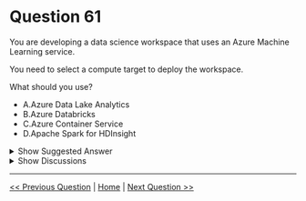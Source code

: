 # Question 61

You are developing a data science workspace that uses an Azure Machine Learning service.

You need to select a compute target to deploy the workspace.

What should you use?

- A.Azure Data Lake Analytics
- B.Azure Databricks
- C.Azure Container Service
- D.Apache Spark for HDInsight

<details>
  <summary>Show Suggested Answer</summary>

<strong>B</strong><br>

</details>

<details>
  <summary>Show Discussions</summary>

<blockquote><p><strong>cenkersoy</strong> <code>(Tue 16 Jun 2020 19:17)</code> - <em>Upvotes: 18</em></p><p>Should it not say &quot;deploying the trained model&quot; instead of &quot;workspace&quot; ?</p></blockquote>
<blockquote><p><strong>modschegiebsch</strong> <code>(Fri 03 Jul 2020 06:09)</code> - <em>Upvotes: 14</em></p><p>Before reading this question, I never heard of &quot;Azure Container Service&quot;. Here is why:
https://azure.microsoft.com/de-de/updates/azure-container-service-will-retire-on-january-31-2020/

One can choose Azure Kubernetes Service (AKS) or Azure Container Instances as a &quot;compute target&quot; as well as Databricks clusters or Spark on HDInsight clusters.

https://docs.microsoft.com/de-de/azure/machine-learning/concept-compute-target

But the question is probably about deploying the model as a web service. Then there is actually no correct answer, because the Azure Container Service retired.</p></blockquote>

<blockquote><p><strong>prashantjoge</strong> <code>(Sun 30 May 2021 20:46)</code> - <em>Upvotes: 3</em></p><p>no, its not retired. its still used fir development</p></blockquote>
<blockquote><p><strong>Laredo</strong> <code>(Wed 18 Nov 2020 19:53)</code> - <em>Upvotes: 4</em></p><p>You are right. Answer is Azure Container Instance. C looks like it was corrected in the solution.</p></blockquote>
<blockquote><p><strong>sar77</strong> <code>(Wed 16 Jul 2025 03:32)</code> - <em>Upvotes: 1</em></p><p>To deploy an Azure Machine Learning workspace, the most appropriate compute target would be:

B. Azure Databricks</p></blockquote>

<blockquote><p><strong>f82411e</strong> <code>(Thu 15 May 2025 01:13)</code> - <em>Upvotes: 1</em></p><p>porque todas las preguntas hablan de databricks nunca se menciona contenedores</p></blockquote>
<blockquote><p><strong>84b1989</strong> <code>(Fri 17 Jan 2025 11:33)</code> - <em>Upvotes: 1</em></p><p>Azure Databricks is the most suitable compute target for deploying a data science workspace that uses Azure Machine Learning service. Here&#x27;s why:

Integration with Azure Machine Learning:
Azure Databricks integrates seamlessly with Azure Machine Learning, allowing you to train and deploy machine learning models at scale. It supports collaborative data science workflows and provides a unified platform for data engineering and machine learning.

Scalability:
Azure Databricks is built on Apache Spark and provides a highly scalable environment for processing large datasets and running complex machine learning algorithms.

Support for diverse workloads:
Azure Databricks supports both batch and real-time data processing, making it ideal for data science tasks like data preparation, model training, and deployment.

Collaboration:
Azure Databricks provides a collaborative workspace for data scientists, data engineers, and machine learning engineers, enabling teams to work together efficiently.</p></blockquote>

<blockquote><p><strong>84b1989</strong> <code>(Wed 15 Jan 2025 14:11)</code> - <em>Upvotes: 1</em></p><p>Azure Databricks is the most suitable compute target for deploying a data science workspace that uses Azure Machine Learning service. Here&#x27;s why:

Integration with Azure Machine Learning:
Azure Databricks integrates seamlessly with Azure Machine Learning, allowing you to train and deploy machine learning models at scale. It supports collaborative data science workflows and provides a unified platform for data engineering and machine learning.

Scalability:
Azure Databricks is built on Apache Spark and provides a highly scalable environment for processing large datasets and running complex machine learning algorithms.

Support for diverse workloads:
Azure Databricks supports both batch and real-time data processing, making it ideal for data science tasks like data preparation, model training, and deployment.

Collaboration:
Azure Databricks provides a collaborative workspace for data scientists, data engineers, and machine learning engineers, enabling teams to work together efficientl</p></blockquote>

<blockquote><p><strong>maguido</strong> <code>(Thu 22 Aug 2024 09:02)</code> - <em>Upvotes: 1</em></p><p>Azure Databricks is more suited for the development and training phases of machine learning, while Azure Kubernetes Service (AKS) is the preferred choice for deploying machine learning models as it offers the necessary infrastructure for production-level serving of these models</p></blockquote>
<blockquote><p><strong>Hisayuki</strong> <code>(Fri 03 Nov 2023 09:08)</code> - <em>Upvotes: 1</em></p><p>Once we have the Databricks workspace, we can link it to the Azure ML workspace so that they can talk to each other.</p></blockquote>
<blockquote><p><strong>Ran2025</strong> <code>(Sat 30 Sep 2023 14:57)</code> - <em>Upvotes: 4</em></p><p>C is correct!  Azure Container Services include AKS and ACI.
https://learn.microsoft.com/en-us/azure/containers/</p></blockquote>
<blockquote><p><strong>Ahmed_Gehad</strong> <code>(Sun 23 Jul 2023 07:35)</code> - <em>Upvotes: 3</em></p><p>I think it&#x27;s C as per https://learn.microsoft.com/en-us/azure/machine-learning/concept-compute-target?view=azureml-api-2#compute-targets-for-inference</p></blockquote>
<blockquote><p><strong>damaldon</strong> <code>(Tue 11 Jul 2023 20:07)</code> - <em>Upvotes: 2</em></p><p>Containers only for small deployments, otherwise Databricks</p></blockquote>
<blockquote><p><strong>prabhjot</strong> <code>(Mon 29 Jan 2024 13:31)</code> - <em>Upvotes: 1</em></p><p>100% agree with you</p></blockquote>
<blockquote><p><strong>rishi_ram</strong> <code>(Sat 27 May 2023 20:32)</code> - <em>Upvotes: 1</em></p><p>While Azure Container Service (ACS) can be used to deploy and manage containers for various applications, including machine learning workloads, it is not the recommended compute target for deploying a data science workspace using Azure Machine Learning service.

Azure Databricks is a more suitable choice for deploying the workspace in this scenario. It provides a collaborative and scalable environment specifically designed for data engineering and data science tasks. With Azure Databricks, you can leverage the power of Apache Spark for distributed data processing and machine learning tasks, making it an ideal compute target for data science workloads.

Azure Container Service, on the other hand, is a container orchestration service that supports various container runtimes, such as Docker and Kubernetes. While it can be used to deploy machine learning models encapsulated in containers, it is not optimized for the specific requirements of a data science workspace and may not provide the same level of integration and ease of use as Azure Databricks.

Therefore, in this context, the recommended choice for deploying the data science workspace using Azure Machine Learning service is B. Azure Databricks.</p></blockquote>

<blockquote><p><strong>sahithi2004</strong> <code>(Mon 20 Mar 2023 13:05)</code> - <em>Upvotes: 3</em></p><p>it is databricks</p></blockquote>
<blockquote><p><strong>phdykd</strong> <code>(Thu 02 Feb 2023 04:35)</code> - <em>Upvotes: 4</em></p><p>B. Azure Databricks is the most accurate answer if you&#x27;re looking to deploy a data science workspace using Azure Machine Learning service as a compute target. Azure Databricks is a fast, easy, and collaborative Apache Spark-based analytics platform that helps you build and deploy machine learning models. It provides a seamless integration with the Azure Machine Learning service and offers features such as auto-scaling, collaboration and management of the machine learning workflow, and a secure and scalable infrastructure for running your data science projects.
While you can run machine learning models inside containers in Azure Container Service, it doesn&#x27;t provide the seamless integration and specific features for managing and deploying machine learning models that Azure Databricks does. For example, you wouldn&#x27;t have access to the auto-scaling, collaboration, and management features for the machine learning workflow that Azure Databricks provides.</p></blockquote>
<blockquote><p><strong>ning</strong> <code>(Wed 11 May 2022 11:36)</code> - <em>Upvotes: 4</em></p><p>Deployment target, only two options: Container Instance, Azure Kubernetes Cluster</p></blockquote>
<blockquote><p><strong>Rosh4yuh</strong> <code>(Sat 17 Jul 2021 12:49)</code> - <em>Upvotes: 5</em></p><p>on 17/7/2021</p></blockquote>
<blockquote><p><strong>Narendra05</strong> <code>(Sun 27 Jun 2021 15:06)</code> - <em>Upvotes: 3</em></p><p>The service is discontinued from 31Jan 2020 the Question is not relavent anymore</p></blockquote>

</details>

---

[<< Previous Question](question_60.md) | [Home](../index.md) | [Next Question >>](question_62.md)
